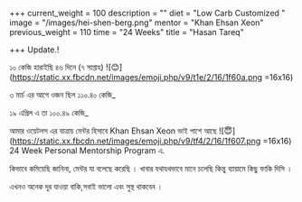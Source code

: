 +++
current_weight = 100
description = ""
diet = "Low Carb Customized "
image = "/images/hei-shen-berg.png"
mentor = "Khan Ehsan Xeon"
previous_weight = 110
time = "24 Weeks"
title = "Hasan Tareq"

+++
Update.!

১০ কেজি হারাইছি ৪৬ দিনে (৭ সাপ্তাহ) ![😊](https://static.xx.fbcdn.net/images/emoji.php/v9/t1e/2/16/1f60a.png =16x16)

৩ মার্চ এর আগে ওজন ছিল ১১০.৪০ কেজি_

১৯ এপ্রিল এ তা ১০০.৪৯ কেজি_

আমার ওয়েটলস এর যাত্রায় মেন্টর হিসাবে Khan Ehsan Xeon ভাই পাশে আছে ![😇](https://static.xx.fbcdn.net/images/emoji.php/v9/tf4/2/16/1f607.png =16x16) 24 Week Personal Mentorship Program এ.

কিভাবে কমিয়েছি জানিনা, মেন্টর যা বলেছে করেছি । খাবার যথাযথভাবে মানে চলেছি কিন্তু ব্যায়ামে কিছু ফাকি দিসি ।

এখনও অনেক দূর যাওয়া বাকি,সবাই ভালো এবং সুস্থ থাকবেন ।